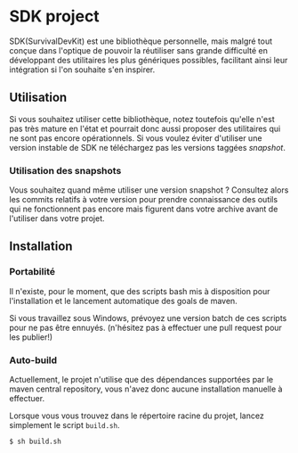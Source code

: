 # SDK project

SDK(SurvivalDevKit) est une bibliothèque personnelle, mais malgré 
tout conçue dans l'optique de pouvoir la réutiliser sans grande difficulté 
en développant des utilitaires les plus génériques possibles, facilitant ainsi 
leur intégration si l'on souhaite s'en inspirer.

## Utilisation

Si vous souhaitez utiliser cette bibliothèque, notez toutefois qu'elle 
n'est pas très mature en l'état et pourrait donc aussi proposer des utilitaires 
qui ne sont pas encore opérationnels. 
Si vous voulez éviter d'utiliser une version instable de SDK 
ne téléchargez pas les versions taggées *snapshot*.

### Utilisation des snapshots

Vous souhaitez quand même utiliser une version snapshot ? 
Consultez alors les commits relatifs à votre version pour 
prendre connaissance des outils qui ne fonctionnent pas encore mais figurent 
dans votre archive avant de l'utiliser dans votre projet.

## Installation

### Portabilité

Il n'existe, pour le moment, que des scripts bash mis à disposition 
pour l'installation et le lancement automatique des goals de maven.

Si vous travaillez sous Windows, prévoyez une version batch de ces scripts 
pour ne pas être ennuyés. (n'hésitez pas à effectuer une pull request pour 
les publier!)

### Auto-build

Actuellement, le projet n'utilise que des dépendances supportées par 
le maven central repository, vous n'avez donc aucune installation manuelle 
à effectuer.

Lorsque vous vous trouvez dans le répertoire racine du projet, 
lancez simplement le script `build.sh`.

```bash
$ sh build.sh
```
